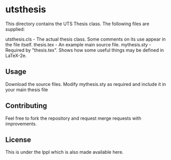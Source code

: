 utsthesis
=========
This directory contains the UTS Thesis class.  The following files are
supplied:

utsthesis.cls          - The actual thesis class.  Some comments on its use
                          appear in the file itself.
thesis.tex              - An example main source file.
mythesis.sty            - Required by "thesis.tex".  Shows how some useful
                          things may be defined in LaTeX-2e.


Usage
-----
Download the source files. Modify mythesis.sty as required and include it in
your main thesis file 

Contributing
------------
Feel free to fork the repository and request merge requests with improvements.


License
-------
This is under the lppl which is also made available here. 
